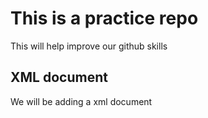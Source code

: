 # This is a practice repo
This will help improve our github skills
## XML document
We will be adding a xml document
